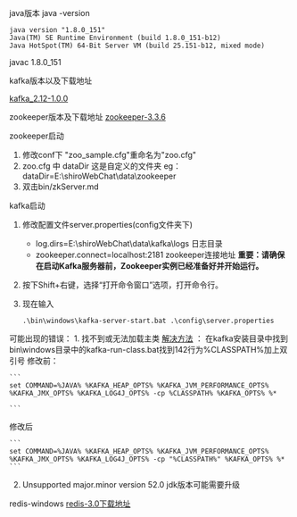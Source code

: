
java版本
java -version
```
java version "1.8.0_151"
Java(TM) SE Runtime Environment (build 1.8.0_151-b12)
Java HotSpot(TM) 64-Bit Server VM (build 25.151-b12, mixed mode)
```
javac 1.8.0_151


kafka版本以及下载地址

[kafka_2.12-1.0.0](http://mirrors.hust.edu.cn/apache/kafka/1.0.0/kafka_2.12-1.0.0.tgz)

zookeeper版本及下载地址
[zookeeper-3.3.6](http://mirrors.hust.edu.cn/apache/zookeeper/zookeeper-3.3.6/zookeeper-3.3.6.tar.gz)

zookeeper启动
1. 修改conf下 "zoo_sample.cfg"重命名为"zoo.cfg"
2. zoo.cfg 中 dataDir 这是自定义的文件夹
	eg：dataDir=E:\shiroWebChat\data\zookeeper
3. 双击bin/zkServer.md


kafka启动
1. 修改配置文件server.properties(config文件夹下)
	- log.dirs=E:\shiroWebChat\data\kafka\logs 日志目录
	- zookeeper.connect=localhost:2181 zookeeper连接地址
	**重要：请确保在启动Kafka服务器前，Zookeeper实例已经准备好并开始运行。**
2. 按下Shift+右键，选择“打开命令窗口”选项，打开命令行。
3. 现在输入

	```
	.\bin\windows\kafka-server-start.bat .\config\server.properties   
	```

可能出现的错误： 
	1. 找不到或无法加载主类
	[解决方法](http://blog.csdn.net/u012931508/article/details/55211390) ：
	在kafka安装目录中找到bin\windows目录中的kafka-run-class.bat找到142行为%CLASSPATH%加上双引号
	修改前： 
	
	```
	set COMMAND=%JAVA% %KAFKA_HEAP_OPTS% %KAFKA_JVM_PERFORMANCE_OPTS% %KAFKA_JMX_OPTS% %KAFKA_LOG4J_OPTS% -cp %CLASSPATH% %KAFKA_OPTS% %*
	
	```
修改后
	
	```
	set COMMAND=%JAVA% %KAFKA_HEAP_OPTS% %KAFKA_JVM_PERFORMANCE_OPTS% %KAFKA_JMX_OPTS% %KAFKA_LOG4J_OPTS% -cp "%CLASSPATH%" %KAFKA_OPTS% %*
	```
2. Unsupported major.minor version 52.0
	jdk版本可能需要升级
	
redis-windows
[redis-3.0下载地址](https://github-production-release-asset-2e65be.s3.amazonaws.com/3402186/bb1d10fc-3fac-11e6-8dc7-a51af1d6f36f?X-Amz-Algorithm=AWS4-HMAC-SHA256&X-Amz-Credential=AKIAIWNJYAX4CSVEH53A%2F20180131%2Fus-east-1%2Fs3%2Faws4_request&X-Amz-Date=20180131T132556Z&X-Amz-Expires=300&X-Amz-Signature=a5dd628f409658718c458756ae850e449dc6499234bffa06aca62c2b0e76004f&X-Amz-SignedHeaders=host&actor_id=17779594&response-content-disposition=attachment%3B%20filename%3DRedis-x64-3.2.100.msi&response-content-type=application%2Foctet-stream)	
		
	